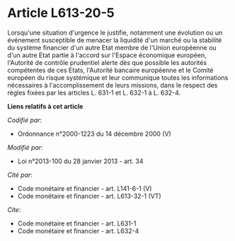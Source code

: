 # Article L613-20-5

Lorsqu'une situation d'urgence le justifie, notamment une évolution ou un événement susceptible de menacer la liquidité d'un
marché ou la stabilité du système financier d'un autre Etat membre de l'Union européenne ou d'un autre Etat partie à l'accord
sur l'Espace économique européen, l'Autorité de contrôle prudentiel alerte dès que possible les autorités compétentes de ces
Etats, l'Autorité bancaire européenne et le Comité européen du risque systémique et leur communique toutes les informations
nécessaires à l'accomplissement de leurs missions, dans le respect des règles fixées par les articles L. 631-1 et L. 632-1 à
L. 632-4.

**Liens relatifs à cet article**

_Codifié par_:

  - Ordonnance n°2000-1223 du 14 décembre 2000 (V)

_Modifié par_:

  - Loi n°2013-100 du 28 janvier 2013 - art. 34

_Cité par_:

  - Code monétaire et financier - art. L141-6-1 (V)
  - Code monétaire et financier - art. L613-32-1 (VT)

_Cite_:

  - Code monétaire et financier - art. L631-1
  - Code monétaire et financier - art. L632-4
